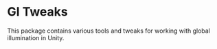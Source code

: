 # GI Tweaks
This package contains various tools and tweaks for working with global illumination in Unity.